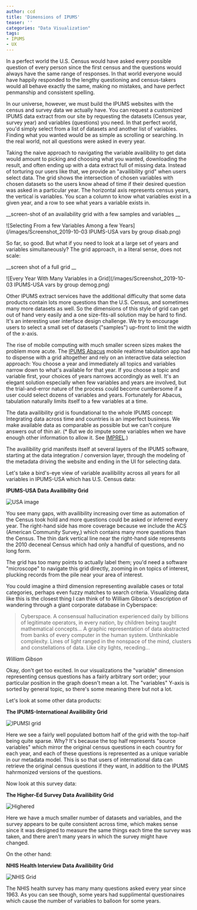 ```yaml
---
author: ccd
title: 'Dimensions of IPUMS'
teaser: ''
categories: "Data Visualization"
tags:
- IPUMS
- UX
---
```



In a perfect world the U.S. Census would have asked every  possible question of every person since the first census and the questions would always have the same range of responses. In that world  everyone would have happily responded to the lengthy questioning and census-takers would all behave exactly the same, making no mistakes, and have perfect  penmanship and consistent spelling.

In our universe, however, we must build the IPUMS websites with the census and survey data we actually have. You can request a customized IPUMS data extract from our site by requesting the datasets (Census year, survey year) and variables (questions) you need. In that perfect world, you'd simply select from a list of datasets and another list of variables. Finding what you wanted would be as simple as scrolling or searching. In the real world, not all questions were asked in every year. 

Taking the naive approach to navigating the  variable availibility to get data would amount to picking and choosing what you wanted, downloading the result, and often ending up with a data extract full of missing data.  Instead of torturing our users like that, we provide an "availibility grid" when users select data. The grid shows the intersection of chosen variables with chosen datasets  so the users know ahead of time if  their desired question was asked in a particular year. The horizontal axis represents census years, the vertical is variables. You scan  a column to know what variables exist in a given year, and a row to see what years a variable exists in.

__screen-shot of an availability grid with a few samples and variables __



![Selecting From a few Variables Among a few Years](/images/Screenshot_2019-10-03 IPUMS-USA vars by group disab.png)




So far, so good. But what if you need to look at a large set of years and variables simultaneously? The grid approach, in a literal sense, does not scale:

__screen shot of a full grid __


![Every Year With Many Variables in a Grid](/images/Screenshot_2019-10-03 IPUMS-USA vars by group demog.png)


Other IPUMS extract services have the additional difficulty that some data products contain lots more questions than the U.S. Census, and sometimes many more datasets as well. So the dimensions of this style of grid can get out of hand very easily and a one size-fits-all solution may be hard to find. It's an interesting user interface design challenge. We try to encourage users to select a small set of datasets ("samples") up-front to limit the width of the x-axis.

The rise of mobile computing with much smaller screen sizes makes the problem more acute. The <a href="usa.abacus.ipums.org">IPUMS Abacus</a> mobile realtime tabulation app had to dispense with a grid altogether and rely on an interactive data selection approach: You choose a year and immediately all topics and variables narrow down to what's available for that year. If you choose a topic and variable first, your choices of years narrows accordingly as well.   It's an elegant solution especially when few variables and years are involved, but the trial-and-error nature of the process could become cumbersome if a user could select dozens of variables and years. Fortunately for Abacus, tabulation naturally limits itself to a few variables at a time.


The  data availibility grid is foundational to the whole IPUMS concept: Integrating data across time and countries is an imperfect business. We make available data as comparable as possible but we can't conjure answers  out of thin air. (* But we do impute some variables when we have enough other information to allow it. See <a href="https://usa.ipums.org/usa-action/variables/IMPREL#description_section"> IMPREL</a>.) 

The availibility grid manifests itself at several layers of the IPUMS software, starting at the data integration / conversion layer, through the modeling of the metadata driving the website and ending in the UI for selecting data.


Let's take a bird's-eye view of variable availibility across all years for all variables in IPUMS-USA which has U.S. Census data:

__IPUMS-USA Data Availibility Grid__

![USA image ](/images/available_data_for_live_usa.png)



You see many gaps, with availibility increasing over time as automation of the Census took hold and more questions could be asked or inferred every year. The right-hand side has more coverage because we include the ACS (American Community Survey,) which contains many more questions than the Census. The thin dark vertical line  near the right-hand side represents the 2010 deceneal Census which had only a handful of questions, and no long form. 

The grid has too many points to actually label them; you'd need a software "microscope" to navigate this grid directly, zooming in on topics of interest, plucking records from the   pile near your area of interest.

 You could imagine a third dimension representing available cases or total categories, perhaps even fuzzy matches to search criteria. Visualizing data like this is the closest thing I can think of to William Gibson's description of wandering through a giant corporate database in Cyberspace:
 
 > Cyberspace. A consensual hallucination experienced daily by billions of legitimate operators, in every nation, by children being taught mathematical concepts... A graphic representation of data abstracted from banks of every computer in the human system. Unthinkable complexity. Lines of light ranged in the nonspace of the mind, clusters and constellations of data. Like city lights, receding...
 
 <cite> William Gibson</cite>

Okay, don't get too excited. In our visualizations the "variable" dimension representing census questions has a fairly arbitrary sort order; your particular position in the graph doesn't mean a lot. The "variables" Y-axis is sorted by general topic, so there's some meaning there but not a lot. 

Let's look at some other data products:

__The IPUMS-International Availibility Grid__

![ IPUMSI grid ](/images/available_data_for_live_ipumsi.png)

Here we see a fairly well populated bottom half of the grid with the top-half being quite sparse. Why? It's because the top half represents "source variables" which mirror the original census questions in each country for each year, and each of these questions is represented as a unique variable in our metadata model. This is so that users of international data can retrieve the original census questions if they want, in addition to the IPUMS hahrmonized  versions of the questions.

Now look at this survey data:

__The Higher-Ed Survey Data Availibility Grid__

![ Highered ](/images/available_data_for_live_highered.png)

Here we have a much smaller number of datasets and variables, and the survey appears to be quite consistent across time, which makes sense since it was designed to measure the same things each time the survey was taken, and there aren't many years in which the survey might have changed.

On the other hand:

__NHIS Health Interview Data Availibility Grid__

![ NHIS  Grid](/images/available_data_for_live_nhis.png)

The NHIS health survey has many many questions asked every year since 1963. As you can see though, some years had supplimental questionaires which cause the number of variables to balloon for some years.


